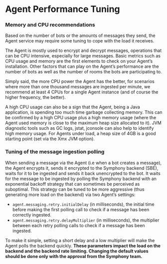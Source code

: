 # Agent Performance Tuning

### Memory and CPU recommendations

Based on the number of bots or the amounts of messages they send, the Agent service may require some tuning to cope with the load it receives.

The Agent is mostly used to encrypt and decrypt messages, operations that can be CPU intensive, especially for large messages. Basic metrics such as CPU usage and memory are the first elements to check on your Agent’s installation. Other factors that can play on the Agent’s performance are the number of bots as well as the number of rooms the bots are participating to.

Simply said, the more CPU power the Agent has the better, for scenarios where more than one thousand messages are ingested per minute, we recommend at least 4 CPUs for a single Agent instance (and of course the higher frequency, the better).

A high CPU usage can also be a sign that the Agent, being a Java application, is spending too much time garbage collecting memory. This can be confirmed by a high CPU usage plus a high memory usage (where the Agent used memory is close to the maximum heap size allocated to it). JVM diagnostic tools such as GC logs, jstat, jconsole can also help to identify high memory usage. For Agents under load, a heap size of 4GB is a good starting point (set via the Xmx JVM option).

### Tuning of the message ingestion polling <a href="#message-ingestion-polling" id="message-ingestion-polling"></a>

When sending a message via the Agent (i.e when a bot creates a message), the Agent encrypts it, sends it encrypted to the Symphony backend (SBE), waits for it to be ingested and sends it back unencrypted to the bot. It waits for the message to be ingested by polling the Symphony backend with an exponential backoff strategy that can sometimes be perceived as suboptimal. This strategy can be tuned to be more aggressive (thus generating more load on the backend) via two Agent’s settings:

* `agent.messaging.retry.initialDelay` (in milliseconds), the initial time before making the first polling call to check if a message has been correctly ingested.&#x20;
* `agent.messaging.retry.delayMultiplier` (in milliseconds), the multiplier between each retry polling calls to check if a message has been ingested.&#x20;

To make it simple, setting a short delay and a low multiplier will make the Agent polls the backend quickly. **These parameters impact the load on the backend and the backend rate limiting. Changing the default values should be done only with the approval from the Symphony team.**
